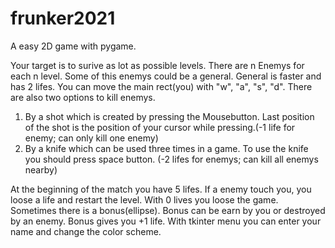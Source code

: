 # frunker2021
A easy 2D game with pygame.

Your target is to surive as lot as possible levels. 
There are n Enemys for each n level. Some of this enemys could be a general. General is faster and has 2 lifes. 
You can move the main rect(you) with "w", "a", "s", "d". There are also two options to kill enemys.
1) By a shot which is created by pressing the Mousebutton. Last position of the shot is the position of your cursor while pressing.(-1 life for enemy; can only kill one enemy)
2) By a knife which can be used three times in a game. To use the knife you should press space button. (-2 lifes for enemys; can kill all enemys nearby)

At the beginning of the match you have 5 lifes. If a enemy touch you, you loose a life and restart the level. With 0 lives you loose the game. Sometimes there is a bonus(ellipse).
Bonus can be earn by you or destroyed by an enemy. Bonus gives you +1 life. 
With tkinter menu you can enter your name and change the color scheme.
